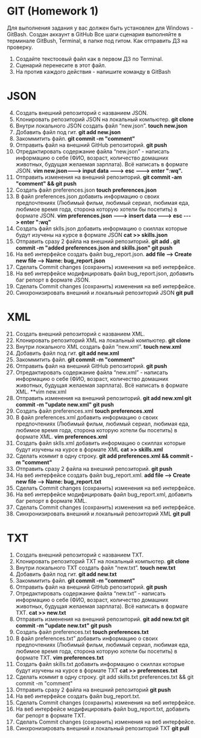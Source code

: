 # GIT (Homework 1)
Для выполнения задания у вас должен быть установлен для Windows - GitBash.
Создан аккаунт в GitHub
Все шаги сценария выполняйте в терминале GitBush, Terminal, в папке под гитом.
Как отправить ДЗ на проверку.
 1. Создайте текстоовый файл как в первом ДЗ по Terminal.
 2. Сценарий перенесите в этот файл.
 3. На против каждого действия - напишите команду в GitBash
 
# JSON
 4. Создать внешний репозиторий c названием JSON.
 5. Клонировать репозиторий JSON на локальный компьютер. **git clone** 
 6. Внутри локального JSON создать файл “new.json”. **touch new.json**
 7. Добавить файл под гит. **git add new.json**
 8. Закоммитить файл. **git commit -m "comment"**
 9. Отправить файл на внешний GitHub репозиторий. **git push**
 10. Отредактировать содержание файла “new.json” - написать информацию о себе (ФИО, возраст, количество домашних животных, будущая желаемая зарплата). Всё написать в формате JSON.
**vim new.json---> input data ---> esc ---> enter ":wq".**
 11. Отправить изменения на внешний репозиторий. **git commit -am "comment" && git push**
 12. Создать файл preferences.json **touch preferences.json**
 13. В файл preferences.json добавить информацию о своих предпочтениях (Любимый фильм, любимый сериал, любимая еда, любимое время года, сторона которую хотели бы посетить) в формате JSON. **vim preferences.json ---> insert data ---> esc ---> enter ":wq"**
 14. Создать файл sklls.json добавить информацию о скиллах которые будут изучены на курсе в формате JSON **cat >> skills.json**
 15. Отправить сразу 2 файла на внешний репозиторий. 
**git add .
git commit -m "added preferences.json and skills.json"
git push**
 16. На веб интерфейсе создать файл bug_report.json. **add file --> Create new file --> Name: bug_report.json**
 17. Сделать Commit changes (сохранить) изменения на веб интерфейсе.
 18. На веб интерфейсе модифицировать файл bug_report.json, добавить баг репорт в формате JSON.
 19. Сделать Commit changes (сохранить) изменения на веб интерфейсе.
 20. Синхронизировать внешний и локальный репозиторий JSON **git pull**

# XML
 21. Создать внешний репозиторий c названием XML.
 22. Клонировать репозиторий XML на локальный компьютер. **git clone**
 23. Внутри локального XML создать файл “new.xml”. **touch new.xml**
 24. Добавить файл под гит. **git add new.xml**
 25. Закоммитить файл. **git commit -m "comment"**
 26. Отправить файл на внешний GitHub репозиторий. **git push**
 27. Отредактировать содержание файла “new.xml” - написать информацию о себе (ФИО, возраст, количество домашних животных, будущая желаемая зарплата). Всё написать в формате XML. **vim new.xml
 28. Отправить изменения на внешний репозиторий. 
**git add new.xml
git commit -m "update new.xml"
git push**
 29. Создать файл preferences.xml **touch preferences.xml**
 30. В файл preferences.xml добавить информацию о своих предпочтениях (Любимый фильм, любимый сериал, любимая еда, любимое время года, сторона которую хотели бы посетить) в формате XML. **vim preferences.xml**
 31. Создать файл sklls.xml добавить информацию о скиллах которые будут изучены на курсе в формате XML **cat >> skills.xml**
 32. Сделать коммит в одну строку. **git add preferences.xml && commit -m "comment"**
 33. Отправить сразу 2 файла на внешний репозиторий. **git push**
 34. На веб интерфейсе создать файл bug_report.xml. **add file --> Create new file --> Name: bug_report.txt**
 35. Сделать Commit changes (сохранить) изменения на веб интерфейсе.
 36. На веб интерфейсе модифицировать файл bug_report.xml, добавить баг репорт в формате XML.
 37. Сделать Commit changes (сохранить) изменения на веб интерфейсе.
 38. Синхронизировать внешний и локальный репозиторий XML **git pull**

# TXT
 1. Создать внешний репозиторий c названием TXT.
 2. Клонировать репозиторий TXT на локальный компьютер. **git clone**
 3. Внутри локального TXT создать файл “new.txt”. **touch new.txt**
 4. Добавить файл под гит. **git add new.txt**
 5. Закоммитить файл. **git commit -m "comment"**
 6. Отправить файл на внешний GitHub репозиторий. **git push**
 7. Отредактировать содержание файла “new.txt” - написать информацию о себе (ФИО, возраст, количество домашних животных, будущая желаемая зарплата). Всё написать в формате TXT.  **cat >> new.txt**
8. Отправить изменения на внешний репозиторий. 
**git add new.txt
git commit -m "update new.txt"
git push**
 9. Создать файл preferences.txt **touch preferences.txt**
 10. В файл preferences.txt” добавить информацию о своих предпочтениях (Любимый фильм, любимый сериал, любимая еда, любимое время года, сторона которую хотели бы посетить) в формате TXT. **vim preferences.txt**
11. Создать файл skills.txt добавить информацию о скиллах которые будут изучены на курсе в формате TXT **cat  >> preferences.txt**
 12. Сделать коммит в одну строку.  git add skills.txt preferences.txt && git commit -m "comment"
 13. Отправить сразу 2 файла на внешний репозиторий **git push**
 14. На веб интерфейсе создать файл bug_report.txt.
 15. Сделать Commit changes (сохранить) изменения на веб интерфейсе.
 16. На веб интерфейсе модифицировать файл bug_report.txt, добавить баг репорт в формате TXT.
 17. Сделать Commit changes (сохранить) изменения на веб интерфейсе.
 18. Синхронизировать внешний и локальный репозиторий TXT **git pull**
